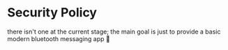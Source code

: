 # Security Policy

there isn't one at the current stage; the main goal is just to provide a basic modern bluetooth messaging app 🤷
